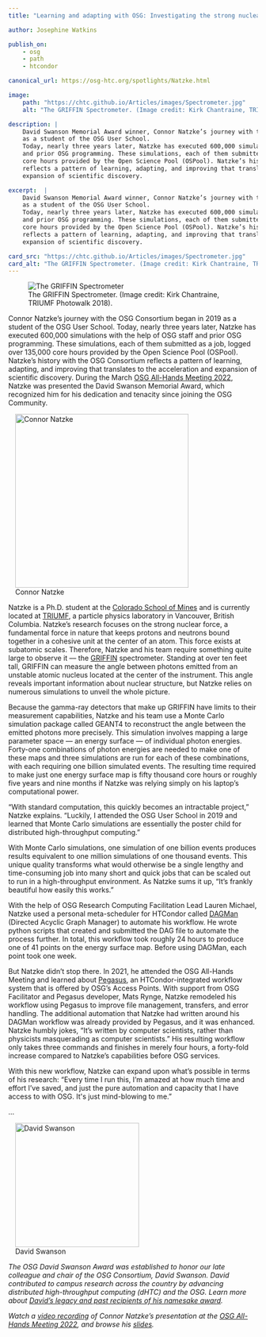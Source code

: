 ```yaml
---
title: "Learning and adapting with OSG: Investigating the strong nuclear force"

author: Josephine Watkins

publish_on:
    - osg
    - path
    - htcondor

canonical_url: https://osg-htc.org/spotlights/Natzke.html

image:
    path: "https://chtc.github.io/Articles/images/Spectrometer.jpg"
    alt: "The GRIFFIN Spectrometer. (Image credit: Kirk Chantraine, TRIUMF Photowalk 2018)."

description: |
    David Swanson Memorial Award winner, Connor Natzke’s journey with the OSG Consortium began in 2019
    as a student of the OSG User School.
    Today, nearly three years later, Natzke has executed 600,000 simulations with the help of OSG staff
    and prior OSG programming. These simulations, each of them submitted as a job, logged over 135,000
    core hours provided by the Open Science Pool (OSPool). Natzke’s history with the OSG Consortium
    reflects a pattern of learning, adapting, and improving that translates to the acceleration and
    expansion of scientific discovery.

excerpt:  |
    David Swanson Memorial Award winner, Connor Natzke’s journey with the OSG Consortium began in 2019
    as a student of the OSG User School.
    Today, nearly three years later, Natzke has executed 600,000 simulations with the help of OSG staff
    and prior OSG programming. These simulations, each of them submitted as a job, logged over 135,000
    core hours provided by the Open Science Pool (OSPool). Natzke’s history with the OSG Consortium
    reflects a pattern of learning, adapting, and improving that translates to the acceleration and
    expansion of scientific discovery.

card_src: "https://chtc.github.io/Articles/images/Spectrometer.jpg"
card_alt: "The GRIFFIN Spectrometer. (Image credit: Kirk Chantraine, TRIUMF Photowalk 2018)."
---
```


<figure>
  <img src="https://chtc.github.io/Articles/images/Spectrometer.jpg" alt="The GRIFFIN Spectrometer"/>
  <figcaption class="figure-caption">The GRIFFIN Spectrometer. (Image credit: Kirk Chantraine, TRIUMF Photowalk 2018).<br/></figcaption>
</figure>

Connor Natzke’s journey with the OSG Consortium began in 2019 as a student of the OSG User School. Today, nearly three years later, Natzke has executed
600,000 simulations with the help of OSG staff and prior OSG programming. These simulations, each of them submitted as a job, logged over 135,000 core
hours provided by the Open Science Pool (OSPool). Natzke’s history with the OSG Consortium reflects a pattern of learning, adapting, and improving that
translates to the acceleration and expansion of scientific discovery. During the March [OSG All-Hands Meeting 2022](https://osg-htc.org/all-hands/2022/),
Natzke was presented the David Swanson Memorial Award, which recognized him for his dedication and tenacity since joining the OSG Community.

<figure class="figure float-end" style="margin-left: 1em">
  <img src='https://chtc.github.io/Articles/images/Connor-Natzke-Square-smaller.jpg' class="figure-img img-fluid rounded" alt="Connor Natzke" width="350px">
  <figcaption class="figure-caption">Connor Natzke<br/></figcaption>
</figure>

Natzke is a Ph.D. student at the [Colorado School of Mines](https://www.mines.edu/) and is currently located at [TRIUMF](https://www.triumf.ca/), a particle
physics laboratory in Vancouver, British Columbia. Natzke’s research focuses on the strong nuclear force, a fundamental force in nature that keeps protons and neutrons bound together in a cohesive unit at
the center of an atom. This force exists at subatomic scales. Therefore, Natzke and his team require something quite large to observe it –– the [GRIFFIN](https://griffin.triumf.ca/index.html)
spectrometer. Standing at over ten feet tall, GRIFFIN can measure the angle between photons emitted from an unstable atomic nucleus located at the center
of the instrument. This angle reveals important information about nuclear structure, but Natzke relies on numerous simulations to unveil the whole picture.

Because the gamma-ray detectors that make up GRIFFIN have limits to their measurement capabilities, Natzke and his team use a Monte Carlo simulation
package called GEANT4 to reconstruct the angle between the emitted photons more precisely. This simulation involves mapping a large parameter space ––
an energy surface –– of individual photon energies. Forty-one combinations of photon energies are needed to make one of these maps and three simulations
are run for each of these combinations, with each requiring one billion simulated events. The resulting time required to make just one energy surface map is fifty thousand core hours or roughly five years and nine months if Natzke was relying simply on his laptop’s computational power.

“With standard computation, this quickly becomes an intractable project,” Natzke explains. “Luckily, I attended the OSG User School in 2019 and learned that
Monte Carlo simulations are essentially the poster child for distributed high-throughput computing.”

With Monte Carlo simulations, one simulation of one billion events produces results equivalent to one million simulations of one thousand events.
This unique quality transforms what would otherwise be a single lengthy and time-consuming job into many short and quick jobs that can be scaled out to
run in a high-throughput environment. As Natzke sums it up, “It’s frankly beautiful how easily this works.”

With the help of OSG Research Computing Facilitation Lead Lauren Michael, Natzke used a personal meta-scheduler for HTCondor called
[DAGMan](https://htcondor.org/dagman/dagman.html) (Directed Acyclic Graph Manager) to automate his workflow. He wrote python scripts that created and
submitted the DAG file to automate the process further. In total, this workflow took roughly 24 hours to produce one of 41 points on the energy surface
map. Before using DAGMan, each point took one week.

But Natzke didn’t stop there. In 2021, he attended the OSG All-Hands Meeting and learned about [Pegasus](https://pegasus.isi.edu/), an HTCondor-integrated
workflow system that is offered by OSG’s Access Points. With support from OSG Facilitator and Pegasus developer, Mats Rynge, Natzke remodeled his workflow
using Pegasus to improve file management, transfers, and error handling. The additional automation that Natzke had written around his DAGMan workflow was
already provided by Pegasus, and it was enhanced. Natzke humbly jokes, “It’s written by computer scientists, rather than physicists masquerading as
computer scientists.” His resulting workflow only takes three commands and finishes in merely four hours, a forty-fold increase compared to Natzke’s
capabilities before OSG services.

With this new workflow, Natzke can expand upon what’s possible in terms of his research: “Every time I run this, I’m amazed at how much time and effort
I’ve saved, and just the pure automation and capacity that I have access to with OSG. It's just mind-blowing to me.”

...

<figure class="figure float-end" style="margin-left: 1em">
  <img src='https://chtc.github.io/Articles/images/DavidSwanson.png' class="figure-img img-fluid rounded" alt="David Swanson" width="250px">
  <figcaption class="figure-caption">David Swanson<br/></figcaption>
</figure>       


*The OSG David Swanson Award was established to honor our late colleague and chair of the OSG Consortium, David Swanson. David contributed to campus
research across the country by advancing distributed high-throughput computing (dHTC) and the OSG. Learn more about [David’s legacy and past recipients of his namesake award](https://path-cc.io/news/2021-03-19-Nicholas-Cooley-2021-David-Swanson-Award-Winner/).*

*Watch a [video recording](https://www.youtube.com/watch?v=YTyFIdOsJvY&t=175s) of Connor Natzke’s presentation at the [OSG All-Hands Meeting 2022](https://osg-htc.org/all-hands/), and browse his [slides](https://osg-htc.org/all-hands/).*   
